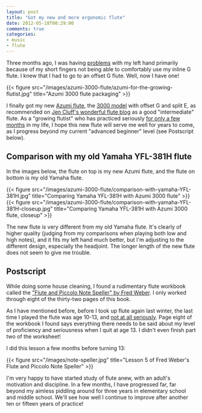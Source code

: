 ```yaml
---
layout: post
title: "Got my new and more ergonomic flute"
date: 2012-05-18T00:29:00
comments: true
categories:
- music
- flute
---
```

Three months ago, I was having [problems](/blog/2012/02/27/flute-practice-dealing-with-burnout-and-injury/) with my left hand primarily because of my short fingers not being able to comfortably use my inline G flute. I knew that I had to go to an offset G flute. Well, now I have one!

{{< figure src="/images/azumi-3000-flute/azumi-for-the-growing-flutist.jpg" title="Azumi 3000 flute packaging" >}}

I finally got my new [Azumi flute](http://www.azumiflutes.com/), the [3000 model](http://www.azumiflutes.com/#/2000-3000-Models) with offset G and split E, as recommended on [Jen Cluff's wonderful flute blog](http://www.jennifercluff.com/flutequip.htm) as a good "intermediate" flute. As a "growing flutist" who has practiced seriously [for only a few months](/blog/categories/flute/) in my life, I hope this new flute will serve me well for years to come, as I progress beyond my current "advanced beginner" level (see Postscript below).

## Comparison with my old Yamaha YFL-381H flute

In the images below, the flute on top is my new Azumi flute, and the flute on bottom is my old Yamaha flute.

{{< figure src="/images/azumi-3000-flute/comparison-with-yamaha-YFL-381H.jpg" title="Comparing Yamaha YFL-381H with Azumi 3000 flute" >}}
{{< figure src="/images/azumi-3000-flute/comparison-with-yamaha-YFL-381H-closeup.jpg" title="Comparing Yamaha YFL-381H with Azumi 3000 flute, closeup" >}}

The new flute is very different from my old Yamaha flute. It's clearly of higher quality (judging from my comparisons when playing both low and high notes), and it fits my left hand much better, but I'm adjusting to the different design, especially the headjoint. The longer length of the new flute does not seem to give me trouble.

## Postscript

While doing some house cleaning, I found a rudimentary flute workbook called the ["Flute and Piccolo Note Speller" by Fred Weber](http://www.amazon.com/Piccolo-Speller-Elementary-Private-Method/dp/B003DKF662). I only worked through eight of the thirty-two pages of this book.

As I have mentioned before, before I took up flute again last winter, the last time I played the flute was age 10-13, and [not at all seriously](/blog/2012/01/08/finding-and-using-my-childhood-flute-books/). Page eight of the workbook I found says everything there needs to be said about my level of proficiency and seriousness when I quit at age 13. I didn't even finish part two of the worksheet!

I did this lesson a few months before turning 13:

{{< figure src="/images/note-speller.jpg" title="Lesson 5 of Fred Weber's Flute and Piccolo Note Speller" >}}

I'm very happy to have started study of flute anew, with an adult's motivation and discipline. In a few months, I have progressed far, far beyond my aimless piddling around for three years in elementary school and middle school. We'll see how well I continue to improve after another ten or fifteen years of practice!
